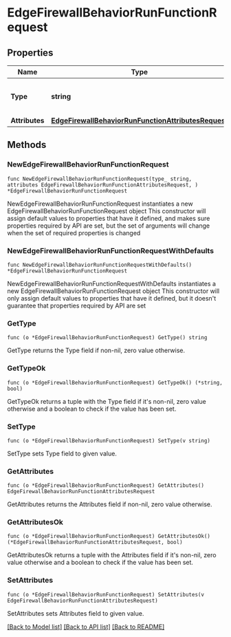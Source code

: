 # EdgeFirewallBehaviorRunFunctionRequest

## Properties

Name | Type | Description | Notes
------------ | ------------- | ------------- | -------------
**Type** | **string** | * &#x60;run_function&#x60; - run_function | 
**Attributes** | [**EdgeFirewallBehaviorRunFunctionAttributesRequest**](EdgeFirewallBehaviorRunFunctionAttributesRequest.md) |  | 

## Methods

### NewEdgeFirewallBehaviorRunFunctionRequest

`func NewEdgeFirewallBehaviorRunFunctionRequest(type_ string, attributes EdgeFirewallBehaviorRunFunctionAttributesRequest, ) *EdgeFirewallBehaviorRunFunctionRequest`

NewEdgeFirewallBehaviorRunFunctionRequest instantiates a new EdgeFirewallBehaviorRunFunctionRequest object
This constructor will assign default values to properties that have it defined,
and makes sure properties required by API are set, but the set of arguments
will change when the set of required properties is changed

### NewEdgeFirewallBehaviorRunFunctionRequestWithDefaults

`func NewEdgeFirewallBehaviorRunFunctionRequestWithDefaults() *EdgeFirewallBehaviorRunFunctionRequest`

NewEdgeFirewallBehaviorRunFunctionRequestWithDefaults instantiates a new EdgeFirewallBehaviorRunFunctionRequest object
This constructor will only assign default values to properties that have it defined,
but it doesn't guarantee that properties required by API are set

### GetType

`func (o *EdgeFirewallBehaviorRunFunctionRequest) GetType() string`

GetType returns the Type field if non-nil, zero value otherwise.

### GetTypeOk

`func (o *EdgeFirewallBehaviorRunFunctionRequest) GetTypeOk() (*string, bool)`

GetTypeOk returns a tuple with the Type field if it's non-nil, zero value otherwise
and a boolean to check if the value has been set.

### SetType

`func (o *EdgeFirewallBehaviorRunFunctionRequest) SetType(v string)`

SetType sets Type field to given value.


### GetAttributes

`func (o *EdgeFirewallBehaviorRunFunctionRequest) GetAttributes() EdgeFirewallBehaviorRunFunctionAttributesRequest`

GetAttributes returns the Attributes field if non-nil, zero value otherwise.

### GetAttributesOk

`func (o *EdgeFirewallBehaviorRunFunctionRequest) GetAttributesOk() (*EdgeFirewallBehaviorRunFunctionAttributesRequest, bool)`

GetAttributesOk returns a tuple with the Attributes field if it's non-nil, zero value otherwise
and a boolean to check if the value has been set.

### SetAttributes

`func (o *EdgeFirewallBehaviorRunFunctionRequest) SetAttributes(v EdgeFirewallBehaviorRunFunctionAttributesRequest)`

SetAttributes sets Attributes field to given value.



[[Back to Model list]](../README.md#documentation-for-models) [[Back to API list]](../README.md#documentation-for-api-endpoints) [[Back to README]](../README.md)


